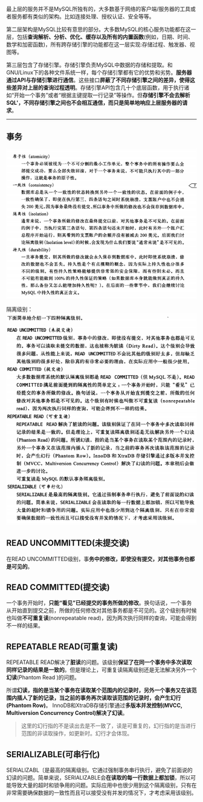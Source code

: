 最上层的服务并不是MySQL所独有的，大多数基于网络的客户端/服务器的工具或者服务都有类似的架构。比如连接处理、授权认证、安全等等。

第二层架构是MySQL比较有意思的部分。大多数MySQL的核心服务功能都在这一层，包括**查询解析、分析、优化、缓存以及所有的内置函数**(例如，日期、时间、数学和加密函数)，所有跨存储引擎的功能都在这一层实现:存储过程、触发器、视图等。

第三层包含了存储引擎。存储引擎负责MySQL中数据的存储和提取。和GNU/Linux下的各种文件系统一样，每个存储引擎都有它的优势和劣势。**服务器通过API与存储引擎进行通信**。这些接口**屏蔽了不同存储引擎之间的差异，使得这些差异对上层的查询过程透明**。存储引擎API包含几十个底层函数，用于执行诸如“开始一个事务”或者“根据主键提取一行记录”等操作。但**存储引擎不会去解析SQL'，不同存储引擎之间也不会相互通信，而只是简单地响应上层服务器的请求**。

---
## 事务

![ACID](.锁_images/fbca1b5a.png)

隔离级别：
![隔离级别](.高性能mysql_images/c666c246.png)
![隔离级别](.高性能mysql_images/1d681298.png)

## READ UNCOMMITTED(未提交读)

在READ UNCOMMITTED级别，事**务中的修改，即使没有提交，对其他事务也都是可见的**。

## READ COMMITTED(提交读)

一个事务开始时，**只能“看见”已经提交的事务所做的修改**。换句话说，一个事务从开始直到提交之前，所做的任何修改对其他事务都是不可见的。这个级别有时候也叫做**不可重复读**(nonrepeatable read)，因为两次执行同样的查询，可能会得到不一样的结果。

## REPEATABLE READ(可重复读)

REPEATABLE READ解决了**脏读**的问题。该级别**保证了在同一个事务中多次读取同样记录的结果是一致的**。但是理论上，可重复读隔离级别还是无法解决另外一个**幻读**(Phantom Read )的问题。

所谓**幻读，指的是当某个事务在读取某个范围内的记录时，另外一个事务又在该范围内插人了新的记录，当之前的事务再次读取该范围的记录时，会产生幻行(Phantom Row)**。 InnoDB和XtraDB存储引擎通过**多版本并发控制(MVCC, Multiversion Concurrency Control)解决了幻读**。

> 这里的幻行指的不是读出去是不一致了，读是可重复的，幻行指的是当进行范围的非读取操作，如更新时。幻行才会体现。

## SERIALIZABLE(可串行化)

SERIALIZABL〔是最高的隔离级别。它通过强制事务串行执行，避免了前面说的幻读的问题。简单来说，SERIALIZABLE会**在读取的每一行数据上都加锁**，所以可能导致大量的超时和锁争用的问题。实际应用中也很少用到这个隔离级别，只有在非常需要确保数据的一致性而且可以接受没有并发的情况下，才考虑采用该级别。

